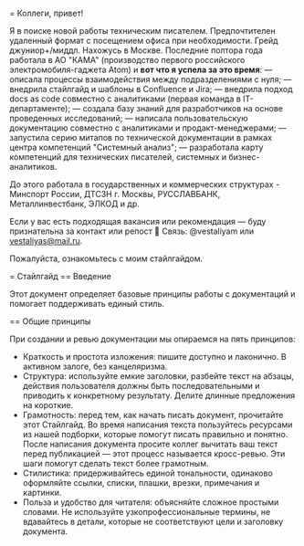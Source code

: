 = Коллеги, привет! 

Я в поиске новой работы техническим писателем.
Предпочтителен удаленный формат с посещением офиса при необходимости. Грейд джуниор+/миддл.
Нахожусь в Москве.
Последние полтора года работала в АО "КАМА" (производство первого российского электромобиля-гаджета Atom) и **вот что я успела за это время**: 
— описала процессы взаимодействия между подразделениями с нуля;
— внедрила стайлгайд и шаблоны в Confluence и Jira;
— внедрила подход docs as code совместно с аналитиками (первая команда в IT-департаменте);
— создала базу знаний для разработчиков на основе проведенных исследований;
— написала пользовательскую документацию совместно с аналитиками и продакт-менеджерами; 
— запустила серию митапов по технической документации в рамках центра компетенций "Системный анализ";
— разработала карту компетенций для технических писателей, системных и бизнес-аналитиков.

До этого работала в государственных и коммерческих структурах - Минспорт России, ДТСЗН г. Москвы, РУССЛАВБАНК, Металлинвестбанк, ЭЛКОД и др.

Если у вас есть подходящая вакансия или рекомендация — буду признательна за контакт или репост 🙏
Связь: @vestaliyam или vestaliyas@mail.ru.

Пожалуйста, ознакомьтесь с моим стайлгайдом.

= Стайлгайд
== Введение
 
 Этот документ определяет базовые принципы работы с документаций и помогает поддерживать единый стиль.

== Общие принципы 

При создании и ревью документации мы опираемся на пять принципов:
 * Краткость и простота изложения: пишите доступно и лаконично. В активном залоге, без канцеляризма.
 * Структура: используйте емкие заголовки, разбейте текст на абзацы, действия пользователя должны быть последовательными и приводить к конкретному результату. 
Делите длинные предложения на короткие.
 * Грамотность: перед тем, как начать писать документ, прочитайте этот Стайлгайд. Во 
время написания текста пользуйтесь ресурсами из нашей подборки, которые помогут писать правильно и понятно. После написания документа просите коллег 
вычитать ваш текст перед публикацией — этот процесс называется кросс-ревью. Эти шаги 
помогут сделать текст более грамотным.
* Стилистика: придерживайтесь единой тональности, одинаково оформляйте ссылки, списки, плашки, врезки, примечания и картинки.
* Польза и удобство для читателя: объясняйте сложное простыми словами. Не используйте 
узкопрофессиональные термины, не вдавайтесь в детали, которые не соответствуют цели 
и заголовку документа.